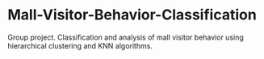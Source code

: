 # Mall-Visitor-Behavior-Classification
Group project. Classification and analysis of mall visitor behavior using hierarchical clustering and KNN algorithms.
